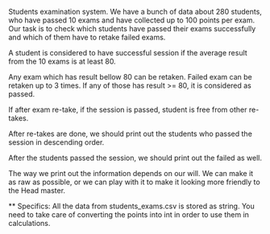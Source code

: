 Students examination system.
We have a bunch of data about 280 students, who have passed 10 exams and have collected up to 100 points per exam. Our task is to check which students have passed their exams successfully and which of them have to retake failed exams.

A student is considered to have successful session if the average result from the 10 exams is at least 80.

Any exam which has result bellow 80 can be retaken. Failed exam can be retaken up to 3 times. If any of those has result >= 80, it is considered as passed.

If after exam re-take, if the session is passed, student is free from other re-takes.

After re-takes are done, we should print out the students who passed the session in descending order.

After the students passed the session, we should print out the failed as well.

The way we print out the information depends on our will. We can make it as raw as possible, or we can play with it to make it looking more friendly to the Head master.

** Specifics: All the data from students_exams.csv is stored as string. You need to take care of converting the points into int in order to use them in calculations.